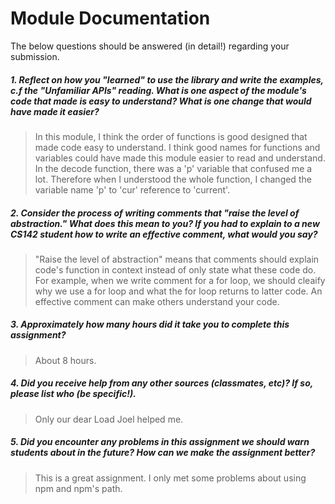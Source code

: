 # Module Documentation

The below questions should be answered (in detail!) regarding your submission.

##### 1. Reflect on how you "learned" to use the library and write the examples, c.f the "Unfamiliar APIs" reading. What is one aspect of the module's code that made is easy to understand? What is one change that would have made it easier?
> In this module, I think the order of functions is good designed that made code easy to understand. I think good names for functions and variables could have made this module easier to read and understand. In the decode function, there was a 'p' variable that confused me a lot. Therefore when I understood the whole function, I changed the variable name 'p' to 'cur' reference to 'current'.


##### 2. Consider the process of writing comments that "raise the level of abstraction." What does this mean to you? If you had to explain to a new CS142 student how to write an effective comment, what would you say? #####
> "Raise the level of abstraction" means that comments should explain code's function in context instead of only state what these code do. For example, when we write comment for a for loop, we should cleaify why we use a for loop and what the for loop returns to latter code. An effective comment can make others understand your code.


##### 3. Approximately how many hours did it take you to complete this assignment? #####
> About 8 hours.


##### 4. Did you receive help from any other sources (classmates, etc)? If so, please list who (be specific!). #####
> Only our dear Load Joel helped me.


##### 5. Did you encounter any problems in this assignment we should warn students about in the future? How can we make the assignment better? #####
> This is a great assignment. I only met some problems about using npm and npm's path.
